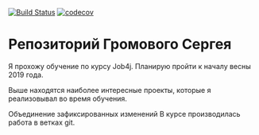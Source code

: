 [![Build Status](https://travis-ci.org/Sir-Hedgehog/job4j.svg?branch=master)](https://travis-ci.org/Sir-Hedgehog/job4j)
[![codecov](https://codecov.io/gh/Sir-Hedgehog/job4j/branch/master/graph/badge.svg)](https://codecov.io/gh/Sir-Hedgehog/job4j)

# Репозиторий Громового Сергея

Я прохожу обучение по курсу Job4j. Планирую пройти к началу весны 2019 года.

Выше находятся наиболее интересные проекты, которые я реализовывал во время обучения.

Объединение зафиксированных изменений
В курсе производилась работа в ветках git.
